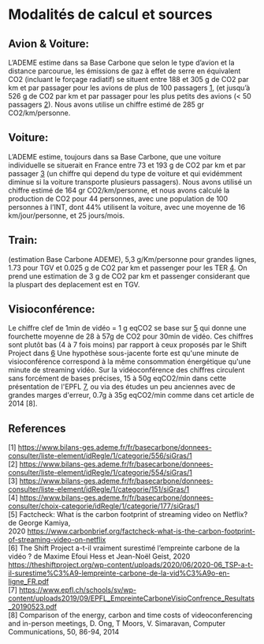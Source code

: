 # Modalités de calcul et sources


## Avion & Voiture: 

L’ADEME estime dans sa Base Carbone que selon le type d’avion et la distance parcourue, les
émissions de gaz à effet de serre en équivalent CO2 (incluant le forçage radiatif) se situent entre 188 et 305 g de
CO2 par km et par passager pour les avions de plus de 100 passagers [1](https://www.bilans-ges.ademe.fr/fr/basecarbone/donnees-consulter/liste-element/idRegle/1/categorie/556/siGras/1), (et jusqu’à 526 g de CO2 par km et
par passager pour les plus petits des avions (< 50 passagers [2](https://www.bilans-ges.ademe.fr/fr/basecarbone/donnees-consulter/liste-element/idRegle/1/categorie/554/siGras/1)). Nous avons utilise un chiffre estimé de 285 gr
CO2/km/personne.

## Voiture: 

L’ADEME estime, toujours dans sa Base Carbone, que une voiture individuelle se situerait en France
entre 73 et 193 g de CO2 par km et par passager [3](https://www.bilans-ges.ademe.fr/fr/basecarbone/donnees-consulter/liste-element/idRegle/1/categorie/151/siGras/1) (un chiffre qui depend du type de voiture et qui evidémment
diminue si la voiture transporte plusieurs passagers). Nous avons utilisé un chiffre estimé de 164 gr
CO2/km/personne, et nous avons calculé la production de CO2 pour 44 personnes, avec une population de 100
personnes à l’INT, dont 44% utilisent la voiture, avec une moyenne de 16 km/jour/personne, et 25 jours/mois.

## Train: 

(estimation Base Carbone ADEME), 5,3 g/Km/personne pour grandes lignes, 1.73 pour TGV et 0.025 g de
CO2 par km et passenger pour les TER [4](https://www.bilans-ges.ademe.fr/fr/basecarbone/donnees-consulter/choix-categorie/idRegle/1/categorie/177/siGras/1). On prend une estimation de 3 g de CO2 par km et passenger
considerant que la pluspart des deplacement est en TGV.

## Visioconférence:

Le chiffre clef de 1min de vidéo = 1 g eqCO2 se base sur [5](https://www.carbonbrief.org/factcheck-what-is-the-carbon-footprint-of-streaming-video-on-netflix) qui donne une fourchette
moyenne de 28 à 57g de CO2 pour 30min de vidéo. Ces chiffres sont plutôt bas (4 à 7 fois
moins) par rapport à ceux proposés par le Shift Project dans [6](https://theshiftproject.org/wp-content/uploads/2020/06/2020-06_TSP-a-t-il-surestime%C3%A9-lempreinte-carbone-de-la-vid%C3%A9o-en-ligne_FR.pdf)
Une hypothèse sous-jacente forte est qu'une minute de visioconférence correspond à la
même consommation énergétique qu'une minute de streaming vidéo. Sur la
vidéoconférence des chiffres circulent sans forcément de bases précises, 15 à 50g
eqCO2/min dans cette présentation de l'EPFL [7](https://www.epfl.ch/schools/sv/wp-content/uploads2019/09/EPFL_EmpreinteCarboneVisioConfrence_Resultats_20190523.pdf), ou via des études un peu anciennes avec
de grandes marges d'erreur, 0.7g à 35g eqCO2/min comme dans cet article de 2014 [8].

## References

[1] https://www.bilans-ges.ademe.fr/fr/basecarbone/donnees-consulter/liste-element/idRegle/1/categorie/556/siGras/1  
[2] https://www.bilans-ges.ademe.fr/fr/basecarbone/donnees-consulter/liste-element/idRegle/1/categorie/554/siGras/1  
[3] https://www.bilans-ges.ademe.fr/fr/basecarbone/donnees-consulter/liste-element/idRegle/1/categorie/151/siGras/1  
[4] https://www.bilans-ges.ademe.fr/fr/basecarbone/donnees-consulter/choix-categorie/idRegle/1/categorie/177/siGras/1  
[5] Factcheck: What is the carbon footprint of streaming video on Netflix? de George Kamiya,   
2020 https://www.carbonbrief.org/factcheck-what-is-the-carbon-footprint-of-streaming-video-on-netflix  
[6] The Shift Project a-t-il vraiment surestimé l’empreinte carbone de la vidéo ? de Maxime Efoui Hess et Jean-Noël Geist, 2020  
https://theshiftproject.org/wp-content/uploads/2020/06/2020-06_TSP-a-t-il-surestime%C3%A9-lempreinte-carbone-de-la-vid%C3%A9o-en-ligne_FR.pdf  
[7] https://www.epfl.ch/schools/sv/wp-content/uploads2019/09/EPFL_EmpreinteCarboneVisioConfrence_Resultats_20190523.pdf  
[8] Comparison of the energy, carbon and time costs of videoconferencing and in-person meetings, D. Ong, T Moors, V. Simaravan, Computer Communications, 50, 86-94, 2014



